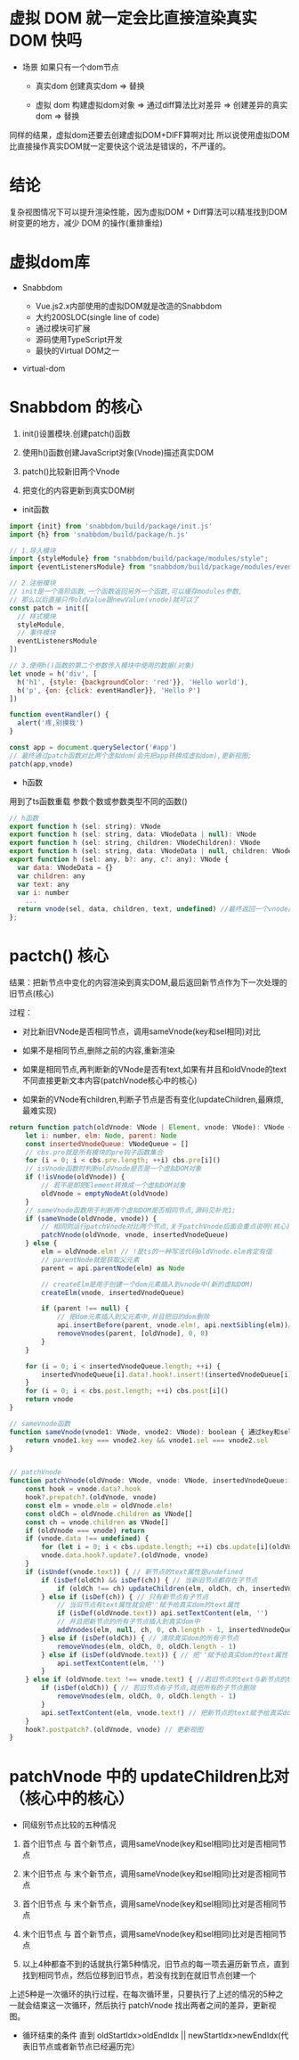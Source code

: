 # 虚拟 DOM 就一定会比直接渲染真实 DOM 快吗

- 场景
如果只有一个dom节点

  - 真实dom
  创建真实dom => 替换

  - 虚拟 dom
  构建虚拟dom对象 => 通过diff算法比对差异 => 创建差异的真实dom => 替换

同样的结果，虚拟dom还要去创建虚拟DOM+DIFF算啊对比 所以说使用虚拟DOM比直接操作真实DOM就一定要快这个说法是错误的，不严谨的。

# 结论

复杂视图情况下可以提升渲染性能，因为虚拟DOM + Diff算法可以精准找到DOM树变更的地方，减少 DOM 的操作(重排重绘)


# 虚拟dom库

- Snabbdom
  - Vue.js2.x内部使用的虚拟DOM就是改造的Snabbdom
  - 大约200SLOC(single line of code)
  - 通过模块可扩展
  - 源码使用TypeScript开发
  - 最快的Virtual DOM之一

- virtual-dom



# Snabbdom 的核心

1. init()设置模块.创建patch()函数

2. 使用h()函数创建JavaScript对象(Vnode)描述真实DOM

3. patch()比较新旧两个Vnode

4. 把变化的内容更新到真实DOM树



- init函数

```js
import {init} from 'snabbdom/build/package/init.js'
import {h} from 'snabbdom/build/package/h.js'

// 1.导入模块
import {styleModule} from "snabbdom/build/package/modules/style";
import {eventListenersModule} from "snabbdom/build/package/modules/eventListeners";

// 2.注册模块
// init是一个高阶函数,一个函数返回另外一个函数,可以缓存modules参数,
// 那么以后直接只传oldValue跟newValue(vnode)就可以了
const patch = init([
  // 样式模块
  styleModule,
  // 事件模块
  eventListenersModule
])

// 3.使用h()函数的第二个参数传入模块中使用的数据(对象)
let vnode = h('div', [
  h('h1', {style: {backgroundColor: 'red'}}, 'Hello world'),
  h('p', {on: {click: eventHandler}}, 'Hello P')
])

function eventHandler() {
  alert('疼,别摸我')
}

const app = document.querySelector('#app')
// 最终通过patch函数对比两个虚拟dom(会先把app转换成虚拟dom),更新视图;
patch(app,vnode)
```


- h函数

用到了ts函数重载 参数个数或参数类型不同的函数()
```js
// h函数
export function h (sel: string): VNode
export function h (sel: string, data: VNodeData | null): VNode
export function h (sel: string, children: VNodeChildren): VNode
export function h (sel: string, data: VNodeData | null, children: VNodeChildren): VNode
export function h (sel: any, b?: any, c?: any): VNode {
  var data: VNodeData = {}
  var children: any
  var text: any
  var i: number
    ...
  return vnode(sel, data, children, text, undefined) //最终返回一个vnode函数
};
```


# pactch() 核心

结果：把新节点中变化的内容渲染到真实DOM,最后返回新节点作为下一次处理的旧节点(核心)

过程：

- 对比新旧VNode是否相同节点，调用sameVnode(key和sel相同)对比

- 如果不是相同节点,删除之前的内容,重新渲染

- 如果是相同节点,再判断新的VNode是否有text,如果有并且和oldVnode的text不同直接更新文本内容(patchVnode核心中的核心)

- 如果新的VNode有children,判断子节点是否有变化(updateChildren,最麻烦,最难实现)

```js
return function patch(oldVnode: VNode | Element, vnode: VNode): VNode {    
    let i: number, elm: Node, parent: Node
    const insertedVnodeQueue: VNodeQueue = []
    // cbs.pre就是所有模块的pre钩子函数集合
    for (i = 0; i < cbs.pre.length; ++i) cbs.pre[i]()
    // isVnode函数时判断oldVnode是否是一个虚拟DOM对象
    if (!isVnode(oldVnode)) {
        // 若不是即把Element转换成一个虚拟DOM对象
        oldVnode = emptyNodeAt(oldVnode)
    }
    // sameVnode函数用于判断两个虚拟DOM是否相同节点,源码见补充1;
    if (sameVnode(oldVnode, vnode)) {
        // 相同则运行patchVnode对比两个节点,关于patchVnode后面会重点说明(核心)
        patchVnode(oldVnode, vnode, insertedVnodeQueue)
    } else {
        elm = oldVnode.elm! // !是ts的一种写法代码oldVnode.elm肯定有值
        // parentNode就是获取父元素
        parent = api.parentNode(elm) as Node

        // createElm是用于创建一个dom元素插入到vnode中(新的虚拟DOM)
        createElm(vnode, insertedVnodeQueue)

        if (parent !== null) {
            // 把dom元素插入到父元素中,并且把旧的dom删除
            api.insertBefore(parent, vnode.elm!, api.nextSibling(elm))// 把新创建的元素放在旧的dom后面
            removeVnodes(parent, [oldVnode], 0, 0)
        }
    }

    for (i = 0; i < insertedVnodeQueue.length; ++i) {
        insertedVnodeQueue[i].data!.hook!.insert!(insertedVnodeQueue[i])
    }
    for (i = 0; i < cbs.post.length; ++i) cbs.post[i]()
    return vnode
}

// sameVnode函数
function sameVnode(vnode1: VNode, vnode2: VNode): boolean { 通过key和sel选择器判断是否是相同节点
    return vnode1.key === vnode2.key && vnode1.sel === vnode2.sel
}


// patchVnode
function patchVnode(oldVnode: VNode, vnode: VNode, insertedVnodeQueue: VNodeQueue) {
    const hook = vnode.data?.hook
    hook?.prepatch?.(oldVnode, vnode)
    const elm = vnode.elm = oldVnode.elm!
    const oldCh = oldVnode.children as VNode[]
    const ch = vnode.children as VNode[]
    if (oldVnode === vnode) return
    if (vnode.data !== undefined) {
        for (let i = 0; i < cbs.update.length; ++i) cbs.update[i](oldVnode, vnode)
        vnode.data.hook?.update?.(oldVnode, vnode)
    }
    if (isUndef(vnode.text)) { // 新节点的text属性是undefined
        if (isDef(oldCh) && isDef(ch)) { // 当新旧节点都存在子节点
            if (oldCh !== ch) updateChildren(elm, oldCh, ch, insertedVnodeQueue) //并且他们的子节点不相同执行updateChildren函数,后续会重点说明(核心)
        } else if (isDef(ch)) { // 只有新节点有子节点
            // 当旧节点有text属性就会把''赋予给真实dom的text属性
            if (isDef(oldVnode.text)) api.setTextContent(elm, '') 
            // 并且把新节点的所有子节点插入到真实dom中
            addVnodes(elm, null, ch, 0, ch.length - 1, insertedVnodeQueue)
        } else if (isDef(oldCh)) { // 清除真实dom的所有子节点
            removeVnodes(elm, oldCh, 0, oldCh.length - 1)
        } else if (isDef(oldVnode.text)) { // 把''赋予给真实dom的text属性
            api.setTextContent(elm, '')
        }
    } else if (oldVnode.text !== vnode.text) { //若旧节点的text与新节点的text不相同
        if (isDef(oldCh)) { // 若旧节点有子节点,就把所有的子节点删除
            removeVnodes(elm, oldCh, 0, oldCh.length - 1)
        }
        api.setTextContent(elm, vnode.text!) // 把新节点的text赋予给真实dom
    }
    hook?.postpatch?.(oldVnode, vnode) // 更新视图
}
```

# patchVnode 中的 updateChildren比对（核心中的核心）


- 同级别节点比较的五种情况

1. 首个旧节点 与 首个新节点，调用sameVnode(key和sel相同)比对是否相同节点

2. 末个旧节点 与 末个新节点，调用sameVnode(key和sel相同)比对是否相同节点

3. 首个旧节点 与 末个新节点，调用sameVnode(key和sel相同)比对是否相同节点

4. 末个旧节点 与 首个新节点，调用sameVnode(key和sel相同)比对是否相同节点

5. 以上4种都查不到的话就执行第5种情况，旧节点的每一项去遍历新节点，直到找到相同节点，然后位移到旧节点，若没有找到在就旧节点创建一个


上述5种是一次循环的执行过程，在每次循环里，只要执行了上述的情况的5种之一就会结束这一次循环，然后执行 patchVnode 找出两者之间的差异，更新视图。


- 循环结束的条件 直到 oldStartIdx>oldEndIdx || newStartIdx>newEndIdx(代表旧节点或者新节点已经遍历完）
